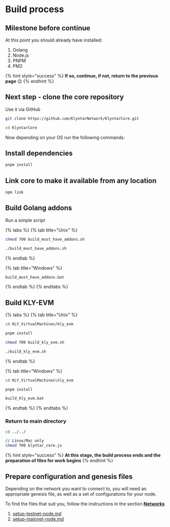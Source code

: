 # Build process

## Milestone before continue

At this point you should already have installed:

1. Golang
2. Node.js
3. PNPM
4. PM2

{% hint style="success" %}
**If so, continue, if not, return to the previous page** :wink:
{% endhint %}

## Next step - clone the core repository&#x20;

Use it via GitHub

```sh
git clone https://github.com/KlyntarNetwork/KlyntarCore.git

cd KlyntarCore
```

Now depending on your OS run the following commands:

## Install dependencies

```sh
pnpm install
```

## Link core to make it available from any location

```sh
npm link
```

## Build Golang addons

Run a simple script

{% tabs %}
{% tab title="Unix" %}
```bash
chmod 700 build_must_have_addons.sh

./build_must_have_addons.sh
```
{% endtab %}

{% tab title="Windows" %}
```sh
build_must_have_addons.bat
```
{% endtab %}
{% endtabs %}

## Build KLY-EVM

{% tabs %}
{% tab title="Unix" %}
```sh
cd KLY_VirtualMachines/kly_evm

pnpm install

chmod 700 build_kly_evm.sh

./build_kly_evm.sh
```
{% endtab %}

{% tab title="Windows" %}
```sh
cd KLY_VirtualMachines\kly_evm

pnpm install

build_kly_evm.bat
```
{% endtab %}
{% endtabs %}

### Return to main directory

```sh
cd ../../

// Linux/Mac only
chmod 700 klyntar_core.js
```

{% hint style="success" %}
**At this stage, the build process ends and the preparation of files for work begins**
{% endhint %}

## Prepare configuration and genesis files

Depending on the network you want to connect to, you will need an appropriate genesis file, as well as a set of configurations for your node.

To find the files that suit you, follow the instructions in the section [**Networks**](../networks/)

1. [setup-testnet-node.md](../networks/testnet/public-testnets/setup-testnet-node.md "mention")
2. [setup-mainnet-node.md](../networks/mainnet/setup-mainnet-node.md "mention")
